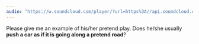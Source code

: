 ```yaml
---
audio: "https://w.soundcloud.com/player/?url=https%3A//api.soundcloud.com/tracks/1472785915%3Fsecret_token%3Ds-QY3nKkdv8rN&color=%23ff5500&auto_play=true&hide_related=false&show_comments=true&show_user=true&show_reposts=false&show_teaser=true&visual=true"
---
```


Please give me an example of his/her pretend play. Does he/she usually <strong>push a car as if it is going along a pretend road</strong>?